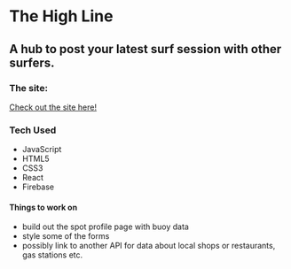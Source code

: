 # The High Line


## A hub to post your latest surf session with other surfers.

### The site:
[Check out the site here!](https://react-surf.firebaseapp.com/)

### Tech Used
- JavaScript
- HTML5
- CSS3
- React
- Firebase


#### Things to work on
- build out the spot profile page with buoy data
- style some of the forms
- possibly link to another API for data about local shops or restaurants, gas stations etc.


